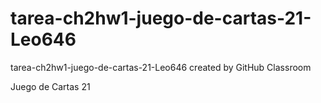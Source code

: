 # tarea-ch2hw1-juego-de-cartas-21-Leo646
tarea-ch2hw1-juego-de-cartas-21-Leo646 created by GitHub Classroom

Juego de Cartas 21
